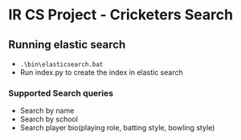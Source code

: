 # IR CS Project - Cricketers Search

## Running elastic search
- `.\bin\elasticsearch.bat`
- Run index.py to create the index in elastic search


### Supported Search queries
- Search by name
- Search by school
- Search player bio(playing role, batting style, bowling style)

